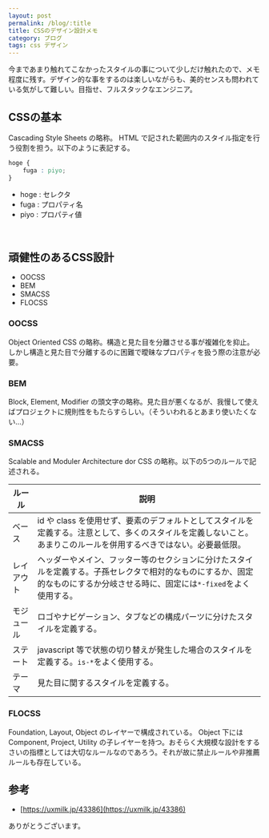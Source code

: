 ```yaml
---
layout: post
permalink: /blog/:title
title: CSSのデザイン設計メモ
category: ブログ
tags: css デザイン
---
```


今まであまり触れてこなかったスタイルの事について少しだけ触れたので、メモ程度に残す。デザイン的な事をするのは楽しいながらも、美的センスも問われている気がして難しい。目指せ、フルスタックなエンジニア。
<!--more-->

## CSSの基本
Cascading Style Sheets の略称。 HTML で記された範囲内のスタイル指定を行う役割を担う。以下のように表記する。

```css
hoge {
    fuga : piyo;
}
```

* hoge  : セレクタ
* fuga  : プロパティ名
* piyo  : プロパティ値

<br>

## 頑健性のあるCSS設計

* OOCSS
* BEM
* SMACSS
* FLOCSS

### OOCSS
Object Oriented CSS の略称。構造と見た目を分離させる事が複雑化を抑止。しかし構造と見た目で分離するのに困難で曖昧なプロパティを扱う際の注意が必要。

### BEM
Block, Element, Modifier の頭文字の略称。見た目が悪くなるが、我慢して使えばプロジェクトに規則性をもたらすらしい。（そういわれるとあまり使いたくない...）

### SMACSS
Scalable and Moduler Architecture dor CSS の略称。以下の5つのルールで記述される。

| ルール | 説明 |
|----|----|
| ベース |  id や class を使用せず、要素のデフォルトとしてスタイルを定義する。注意として、多くのスタイルを定義しないこと。あまりこのルールを併用するべきではない。必要最低限。 |
| レイアウト | ヘッダーやメイン、フッター等のセクションに分けたスタイルを定義する。子孫セレクタで相対的なものにするか、固定的なものにするか分岐させる時に、固定には`*-fixed`をよく使用する。 |
| モジュール | ロゴやナビゲーション、タブなどの構成パーツに分けたスタイルを定義する。 |
| ステート |  javascript 等で状態の切り替えが発生した場合のスタイルを定義する。`is-*`をよく使用する。 |
| テーマ | 見た目に関するスタイルを定義する。 |

### FLOCSS
Foundation, Layout, Object のレイヤーで構成されている。 Object 下には Component, Project, Utility の子レイヤーを持つ。おそらく大規模な設計をするさいの指標としては大切なルールなのであろう。それが故に禁止ルールや非推薦ルールも存在している。

## 参考

* [https://uxmilk.jp/43386](https://uxmilk.jp/43386)

ありがとうございます。
